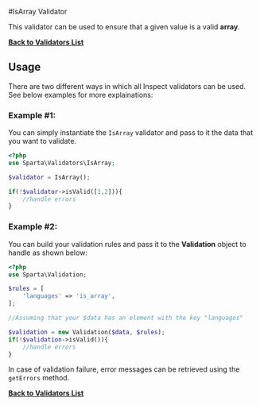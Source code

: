 #IsArray Validator 

This validator can be used to ensure that a given value is a valid __array__. 

[**Back to Validators List**](./reference.md#validators-list)

## Usage
There are two different ways in which all Inspect validators can be used. See below examples for more explainations:

### Example #1:
You can simply instantiate the `IsArray` validator and pass to it the data that you want to validate. 

```php
<?php
use Sparta\Validators\IsArray;

$validator = IsArray();

if(!$validator->isValid([1,2])){ 
	//handle errors
}
```

### Example #2:
You can build your validation rules and pass it to the __Validation__ object to handle as shown below:

```php
<?php
use Sparta\Validation;

$rules = [
	'languages' => 'is_array',
];

//Assuming that your $data has an element with the key "languages"

$validation = new Validation($data, $rules);
if(!$validation->isValid()){
	//handle errors
}

```
In case of validation failure, error messages can be retrieved using the `getErrors` method.


[**Back to Validators List**](./reference.md#validators-list)
